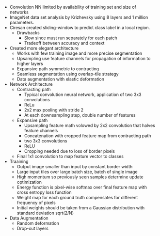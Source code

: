 - Convolution NN limited by availability of training set and size of networks
- ImageNet data set analysis by Krizhevsky using 8 layers and 1 million parameters.
- Ciresan created sliding-window to predict class label in a local region.
  - Drawbacks
    - Slow since must run separately for each patch
    - Tradeoff between accuracy and context
- Created more elegant architecture
  - Works with few training image and more precise segmentation
  - Upsampling use feature channels for propagation of information to higher layers
  - Expansive path symmetric to contracting
  - Seamless segmentation using overlap-tile strategy
  - Data augmentation with elastic deformation
- Network Architecture
  - Contracting path
    - Typical convolution neural network, application of two 3x3 convolutions
    - ReLu
    - 2x2 max pooling with stride 2
    - At each downsampling step, double number of features
  - Expansive path
    - Upsampling feature math volowed by 2x2 convolution that halves feature channels
    - Concatenation with cropped feature map from contracting path
    - two 3x3 convolutions
    - ReLU
    - Cropping needed due to loss of border pixels
  - Final 1x1 convolution to map feature vector to classes
- Traaining
  - Output image smaller than input by constant border width
  - Large input tiles over large batch size, batch of single image
  - High momentum so previously seen samples determine update optimization
  - Energy function is pixel-wise softmax over final feature map with cross entropy loss function
  - Weight map for each ground truth compensates for different frequency of pixels
  - Initial weights should be taken from a Gaussian distribution with standard deviation sqrt(2/N)
- Data Augmentation
  - Random deformation
  - Drop-out layers
